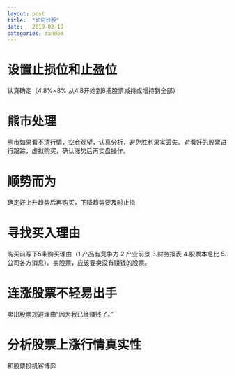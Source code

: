 ```yaml
---
layout: post
title:  "如何炒股"
date:   2019-02-19
categories: random
---
```


# 设置止损位和止盈位

认真确定（4.8%~8% 从4.8开始到8把股票减持或增持到全部）

# 熊市处理

熊市如果看不清行情，空仓观望，认真分析，避免胜利果实丢失。对看好的股票进行跟踪，虚拟购买，确认涨势后再实盘操作。

# 顺势而为

确定好上升趋势后再购买，下降趋势要及时止损

# 寻找买入理由

购买前写下5条购买理由（1.产品有竞争力 2.产业前景 3.财务报表 4.股票本息比 5.公司各方消息）。卖股票，应该要卖没有赚钱的股票。

# 连涨股票不轻易出手

卖出股票规避理由“因为我已经赚钱了。”

# 分析股票上涨行情真实性

和股票投机客博弈